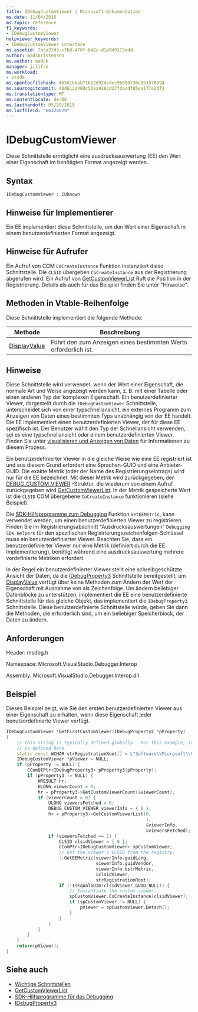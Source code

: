 ```yaml
---
title: IDebugCustomViewer | Microsoft-Dokumentation
ms.date: 11/04/2016
ms.topic: reference
f1_keywords:
- IDebugCustomViewer
helpviewer_keywords:
- IDebugCustomViewer interface
ms.assetid: 7aca27d3-c7b8-470f-b42c-d1e9d9115edd
author: madskristensen
ms.author: madsk
manager: jillfra
ms.workload:
- vssdk
ms.openlocfilehash: 46561bbab71b12d924edec96650736c8b1576894
ms.sourcegitcommit: 40d612240dc5bea418cd27fdacdf85ea177e2df3
ms.translationtype: MT
ms.contentlocale: de-DE
ms.lasthandoff: 05/29/2019
ms.locfileid: "66328029"
---
```

# <a name="idebugcustomviewer"></a>IDebugCustomViewer
Diese Schnittstelle ermöglicht eine ausdrucksauswertung (EE) den Wert einer Eigenschaft im benötigten Format angezeigt werden.

## <a name="syntax"></a>Syntax

```
IDebugCustomViewer : IUknown
```

## <a name="notes-for-implementers"></a>Hinweise für Implementierer
Ein EE implementiert diese Schnittstelle, um den Wert einer Eigenschaft in einem benutzerdefinierten Format angezeigt.

## <a name="notes-for-callers"></a>Hinweise für Aufrufer
Ein Aufruf von COM `CoCreateInstance` Funktion instanziiert diese Schnittstelle. Die `CLSID` übergeben `CoCreateInstance` aus der Registrierung abgerufen wird. Ein Aufruf von [GetCustomViewerList](../../../extensibility/debugger/reference/idebugproperty3-getcustomviewerlist.md) Ruft die Position in der Registrierung. Details als auch für das Beispiel finden Sie unter "Hinweise".

## <a name="methods-in-vtable-order"></a>Methoden in Vtable-Reihenfolge
Diese Schnittstelle implementiert die folgende Methode:

|Methode|Beschreibung|
|------------|-----------------|
|[DisplayValue](../../../extensibility/debugger/reference/idebugcustomviewer-displayvalue.md)|Führt den zum Anzeigen eines bestimmten Werts erforderlich ist.|

## <a name="remarks"></a>Hinweise
Diese Schnittstelle wird verwendet, wenn der Wert einer Eigenschaft, die normale Art und Weise angezeigt werden kann, z. B. mit einer Tabelle oder einen anderen Typ der komplexen Eigenschaft. Ein benutzerdefinierter Viewer, dargestellt durch die `IDebugCustomViewer` Schnittstelle, unterscheidet sich von einer typschnellansicht, ein externes Programm zum Anzeigen von Daten eines bestimmten Typs unabhängig von der EE handelt. Die EE implementiert einen benutzerdefinierten Viewer, der für diese EE spezifisch ist. Der Benutzer wählt den Typ der Schnellansicht verwenden, sei es eine typschnellansicht oder einem benutzerdefinierten Viewer. Finden Sie unter [visualisieren und Anzeigen von Daten](../../../extensibility/debugger/visualizing-and-viewing-data.md) für Informationen zu diesem Prozess.

Ein benutzerdefinierter Viewer in die gleiche Weise wie eine EE registriert ist und aus diesem Grund erfordert eine Sprachen-GUID und eine Anbieter-GUID. Die exakte Metrik (oder der Name des Registrierungseintrags) wird nur für die EE bezeichnet. Mit dieser Metrik wird zurückgegeben, der [DEBUG_CUSTOM_VIEWER](../../../extensibility/debugger/reference/debug-custom-viewer.md) -Struktur, die wiederum von einem Aufruf zurückgegeben wird [GetCustomViewerList](../../../extensibility/debugger/reference/idebugproperty3-getcustomviewerlist.md). In der Metrik gespeicherte Wert ist die `CLSID` COM übergebene `CoCreateInstance` funktionieren (siehe Beispiel).

Die [SDK-Hilfsprogramme zum Debugging](../../../extensibility/debugger/reference/sdk-helpers-for-debugging.md) Funktion `SetEEMetric`, kann verwendet werden, um einen benutzerdefinierten Viewer zu registrieren. Finden Sie im Registrierungsabschnitt "Ausdrucksauswertungen" `Debugging SDK Helpers` für den spezifischen Registrierungszeichenfolgen-Schlüssel muss ein benutzerdefinierter Viewer. Beachten Sie, dass ein benutzerdefinierter Viewer nur eine Metrik (definiert durch die EE Implementierung), benötigt während eine ausdrucksauswertung mehrere vordefinierte Metriken erfordert.

In der Regel ein benutzerdefinierter Viewer stellt eine schreibgeschützte Ansicht der Daten, da die [IDebugProperty3](../../../extensibility/debugger/reference/idebugproperty3.md) Schnittstelle bereitgestellt, um [DisplayValue](../../../extensibility/debugger/reference/idebugcustomviewer-displayvalue.md) verfügt über keine Methoden zum Ändern der Wert der Eigenschaft mit Ausnahme von als Zeichenfolge. Um ändern beliebiger Datenblöcke zu unterstützen, implementiert die EE eine benutzerdefinierte Schnittstelle für das gleiche Objekt, das implementiert die `IDebugProperty3` Schnittstelle. Diese benutzerdefinierte Schnittstelle würde, geben Sie dann die Methoden, die erforderlich sind, um ein beliebiger Speicherblock, der Daten zu ändern.

## <a name="requirements"></a>Anforderungen
Header: msdbg.h

Namespace: Microsoft.VisualStudio.Debugger.Interop

Assembly: Microsoft.VisualStudio.Debugger.Interop.dll

## <a name="example"></a>Beispiel
Dieses Beispiel zeigt, wie Sie den ersten benutzerdefinierten Viewer aus einer Eigenschaft zu erhalten, wenn diese Eigenschaft jeder benutzerdefinierte Viewer verfügt.

```cpp
IDebugCustomViewer *GetFirstCustomViewer(IDebugProperty2 *pProperty)
{
    // This string is typically defined globally.  For this example, it
    // is defined here.
    static const WCHAR strRegistrationRoot[] = L"Software\\Microsoft\\VisualStudio\\8.0Exp";
    IDebugCustomViewer *pViewer = NULL;
    if (pProperty != NULL) {
        CComQIPtr<IDebugProperty3> pProperty3(pProperty);
        if (pProperty3 != NULL) {
            HRESULT hr;
            ULONG viewerCount = 0;
            hr = pProperty3->GetCustomViewerCount(&viewerCount);
            if (viewerCount > 0) {
                ULONG viewersFetched = 0;
                DEBUG_CUSTOM_VIEWER viewerInfo = { 0 };
                hr = pProperty3->GetCustomViewerList(0,
                                                     1,
                                                     &viewerInfo,
                                                     &viewersFetched);
                if (viewersFetched == 1) {
                    CLSID clsidViewer = { 0 };
                    CComPtr<IDebugCustomViewer> spCustomViewer;
                    // Get the viewer's CLSID from the registry.
                    ::GetEEMetric(viewerInfo.guidLang,
                                  viewerInfo.guidVendor,
                                  viewerInfo.bstrMetric,
                                  &clsidViewer,
                                  strRegistrationRoot);
                    if (!IsEqualGUID(clsidViewer,GUID_NULL)) {
                        // Instantiate the custom viewer.
                        spCustomViewer.CoCreateInstance(clsidViewer);
                        if (spCustomViewer != NULL) {
                            pViewer = spCustomViewer.Detach();
                        }
                    }
                }
            }
        }
    }
    return(pViewer);
}
```

## <a name="see-also"></a>Siehe auch
- [Wichtige Schnittstellen](../../../extensibility/debugger/reference/core-interfaces.md)
- [GetCustomViewerList](../../../extensibility/debugger/reference/idebugproperty3-getcustomviewerlist.md)
- [SDK-Hilfsprogramme für das Debugging](../../../extensibility/debugger/reference/sdk-helpers-for-debugging.md)
- [IDebugProperty3](../../../extensibility/debugger/reference/idebugproperty3.md)
